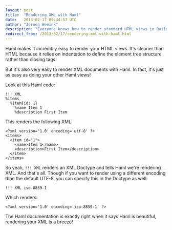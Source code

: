 ```yaml
---
layout: post
title:  "Rendering XML with Haml"
date:   2013-02-17 09:44:57 UTC
author: "Jeroen Weeink"
description: "Everyone knows how to render standard HTML views in Rails with Haml, but rendering XML views using Haml is just as easy, if not easier!"
redirect_from: /2013/02/17/rendering-xml-with-haml.html
---
```

Haml makes it incredibly easy to render your HTML views. It's cleaner than HTML because it relies on indentation to define the element tree structure rather than closing tags.

But it's also very easy to render XML documents with Haml. In fact, it's just as easy as doing your other Haml views!

Look at this Haml code:

    !!! XML
    %items
      %item{id: 1}
        %name Item 1
        %description First Item

This renders the following XML:

    <?xml version='1.0' encoding='utf-8' ?>
    <items>
      <item id="1">
        <name>Item 1</name>
        <description>First Item</description>
      </item>
    </items>

So yeah, `!!! XML` renders an XML Doctype and tells Haml we're rendering XML. And that's all. Though if you want to render using a different encoding than the default UTF-8, you can specify this in the Doctype as well:

    !!! XML iso-8859-1

Which renders:

    <?xml version='1.0' encoding='iso-8859-1' ?>

The Haml documentation is exactly right when it says Haml is beautiful, rendering your XML is a breeze!
